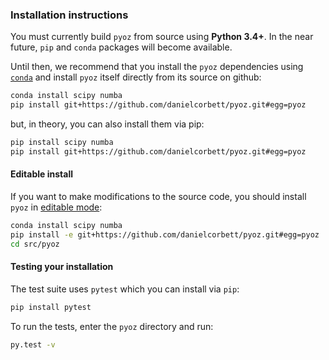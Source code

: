 ### Installation instructions


You must currently build ``pyoz`` from source using **Python 3.4+**.
In the near future, ``pip`` and ``conda`` packages will become available.

Until then, we recommend that you install the ``pyoz`` dependencies using
 [``conda``](https://www.continuum.io/downloads) and install ``pyoz`` itself
 directly from its source on github:
 
```bash
conda install scipy numba
pip install git+https://github.com/danielcorbett/pyoz.git#egg=pyoz
```

but, in theory, you can also install them via pip:

```bash
pip install scipy numba
pip install git+https://github.com/danielcorbett/pyoz.git#egg=pyoz
```
#### Editable install

If you want to make modifications to the source code, you should install 
``pyoz`` in [editable mode](https://pip.pypa.io/en/stable/reference/pip_install/#editable-installs):

```bash
conda install scipy numba
pip install -e git+https://github.com/danielcorbett/pyoz.git#egg=pyoz
cd src/pyoz
```

#### Testing your installation

The test suite uses ``pytest`` which you can install
via ``pip``:

```bash
pip install pytest
```

To run the tests, enter the `pyoz` directory and run:

```bash
py.test -v
```

